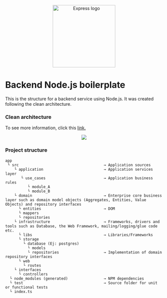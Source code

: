 <p align="center">
  <img src="https://encrypted-tbn0.gstatic.com/images?q=tbn:ANd9GcRzRWLu3LC-9X0kd_xJtWZjhCp-l0dVLyJVXA&s" width="200" alt="Express logo" />
</p>

# Backend Node.js boilerplate

This is the structure for a backend service using Node.js. It was created following the clean architecture.

### Clean architecture

To see more information, click this <a href=https://betterprogramming.pub/the-clean-architecture-beginners-guide-e4b7058c1165>link.</a>

<p align="center">
  <img src="https://blog.cleancoder.com/uncle-bob/images/2012-08-13-the-clean-architecture/CleanArchitecture.jpg" />
</p>

### Project structure

```
app
 └ src                                      → Application sources
    └ application                           → Application services layer
       └ use_cases                          → Application business rules
          └ module_A
          └ module_B
    └ domain                                → Enterprise core business layer such as domain model objects (Aggregates, Entities, Value Objects) and repository interfaces
      └ entities                            → DOM
      └ mappers
      └ repositories
    └ infrastructure                        → Frameworks, drivers and tools such as Database, the Web Framework, mailing/logging/glue code etc.
      └ libs                                → Libraries/Frameworks
      └ storage
        └ database (Ej: postgres)
          └ models
          └ repositories                    → Implementation of domain repository interfaces
      └ web
        └ routes
    └ interfaces
      └ controllers
  └ node_modules (generated)                → NPM dependencies
  └ test                                    → Source folder for unit or functional tests
  └ index.ts
```
